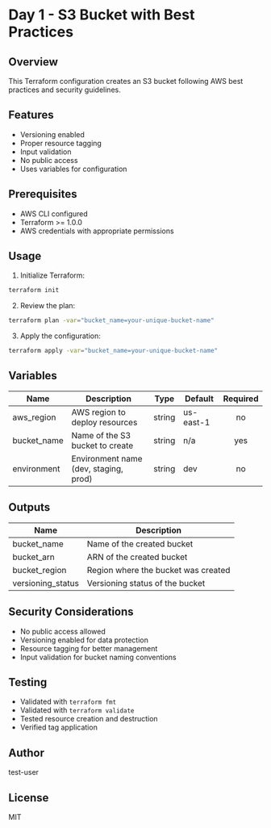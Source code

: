 # Day 1 - S3 Bucket with Best Practices

## Overview
This Terraform configuration creates an S3 bucket following AWS best practices and security guidelines.

## Features
- Versioning enabled
- Proper resource tagging
- Input validation
- No public access
- Uses variables for configuration

## Prerequisites
- AWS CLI configured
- Terraform >= 1.0.0
- AWS credentials with appropriate permissions

## Usage

1. Initialize Terraform:
```bash
terraform init
```

2. Review the plan:
```bash
terraform plan -var="bucket_name=your-unique-bucket-name"
```

3. Apply the configuration:
```bash
terraform apply -var="bucket_name=your-unique-bucket-name"
```

## Variables

| Name | Description | Type | Default | Required |
|------|-------------|------|---------|:--------:|
| aws_region | AWS region to deploy resources | string | us-east-1 | no |
| bucket_name | Name of the S3 bucket to create | string | n/a | yes |
| environment | Environment name (dev, staging, prod) | string | dev | no |

## Outputs

| Name | Description |
|------|-------------|
| bucket_name | Name of the created bucket |
| bucket_arn | ARN of the created bucket |
| bucket_region | Region where the bucket was created |
| versioning_status | Versioning status of the bucket |

## Security Considerations
- No public access allowed
- Versioning enabled for data protection
- Resource tagging for better management
- Input validation for bucket naming conventions

## Testing
- Validated with `terraform fmt`
- Validated with `terraform validate`
- Tested resource creation and destruction
- Verified tag application

## Author
test-user

## License
MIT
